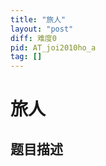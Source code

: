```yaml
---
title: "旅人"
layout: "post"
diff: 难度0
pid: AT_joi2010ho_a
tag: []
---
```


# 旅人

## 题目描述

[problemUrl]: https://atcoder.jp/contests/joi2010ho/tasks/joi2010ho_a




